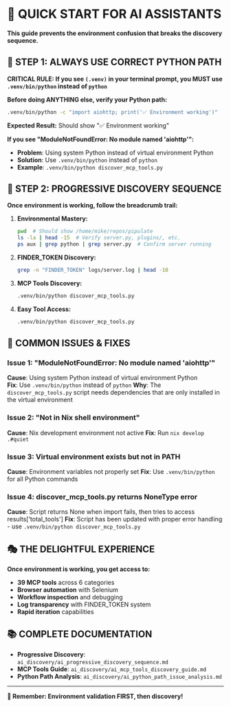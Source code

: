 # 🚀 QUICK START FOR AI ASSISTANTS

**This guide prevents the environment confusion that breaks the discovery sequence.**

## 🚨 **STEP 1: ALWAYS USE CORRECT PYTHON PATH**

**CRITICAL RULE: If you see `(.venv)` in your terminal prompt, you MUST use `.venv/bin/python` instead of `python`**

**Before doing ANYTHING else, verify your Python path:**
```bash
.venv/bin/python -c "import aiohttp; print('✅ Environment working')"
```

**Expected Result:** Should show "✅ Environment working"

**If you see "ModuleNotFoundError: No module named 'aiohttp'":**
- **Problem**: Using system Python instead of virtual environment Python
- **Solution**: Use `.venv/bin/python` instead of `python`
- **Example**: `.venv/bin/python discover_mcp_tools.py`

## 🎯 **STEP 2: PROGRESSIVE DISCOVERY SEQUENCE**

**Once environment is working, follow the breadcrumb trail:**

1. **Environmental Mastery:**
   ```bash
   pwd  # Should show /home/mike/repos/pipulate
   ls -la | head -15  # Verify server.py, plugins/, etc.
   ps aux | grep python | grep server.py  # Confirm server running
   ```

2. **FINDER_TOKEN Discovery:**
   ```bash
   grep -n "FINDER_TOKEN" logs/server.log | head -10
   ```

3. **MCP Tools Discovery:**
   ```bash
   .venv/bin/python discover_mcp_tools.py
   ```

4. **Easy Tool Access:**
   ```bash
   .venv/bin/python discover_mcp_tools.py
   ```

## 🔧 **COMMON ISSUES & FIXES**

### **Issue 1: "ModuleNotFoundError: No module named 'aiohttp'"**
**Cause**: Using system Python instead of virtual environment Python  
**Fix**: Use `.venv/bin/python` instead of `python`
**Why**: The `discover_mcp_tools.py` script needs dependencies that are only installed in the virtual environment

### **Issue 2: "Not in Nix shell environment"**
**Cause**: Nix development environment not active
**Fix**: Run `nix develop .#quiet`

### **Issue 3: Virtual environment exists but not in PATH**
**Cause**: Environment variables not properly set
**Fix**: Use `.venv/bin/python` for all Python commands

### **Issue 4: discover_mcp_tools.py returns NoneType error**
**Cause**: Script returns None when import fails, then tries to access results['total_tools']
**Fix**: Script has been updated with proper error handling - use `.venv/bin/python discover_mcp_tools.py`

## 🎭 **THE DELIGHTFUL EXPERIENCE**

**Once environment is working, you get access to:**
- **39 MCP tools** across 6 categories
- **Browser automation** with Selenium
- **Workflow inspection** and debugging
- **Log transparency** with FINDER_TOKEN system
- **Rapid iteration** capabilities

## 📚 **COMPLETE DOCUMENTATION**

- **Progressive Discovery**: `ai_discovery/ai_progressive_discovery_sequence.md`
- **MCP Tools Guide**: `ai_discovery/ai_mcp_tools_discovery_guide.md`
- **Python Path Analysis**: `ai_discovery/ai_python_path_issue_analysis.md`

---

**🎯 Remember: Environment validation FIRST, then discovery!** 